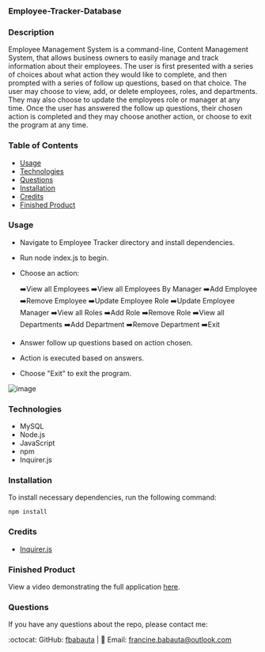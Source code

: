### Employee-Tracker-Database

### Description

Employee Management System is a command-line, Content Management System, that allows business owners to easily manage and track information about their employees. The user is first presented with a series of choices about what action they would like to complete, and then prompted with a series of follow up questions, based on that choice. The user may choose to view, add, or delete employees, roles, and departments. They may also choose to update the employees role or manager at any time. Once the user has answered the follow up questions, their chosen action is completed and they may choose another action, or choose to exit the program at any time.

### Table of Contents
* [Usage](#usage)
* [Technologies](#technologies)
* [Questions](#questions)
* [Installation](#Installation)
* [Credits](#Credits)
* [Finished Product](#finished-product)

### Usage
* Navigate to Employee Tracker directory and install dependencies.
* Run node index.js to begin.
* Choose an action:

    :arrow_right:View all Employees
    :arrow_right:View all Employees By Manager
    :arrow_right:Add Employee
    :arrow_right:Remove Employee
    :arrow_right:Update Employee Role
    :arrow_right:Update Employee Manager
    :arrow_right:View all Roles
    :arrow_right:Add Role
    :arrow_right:Remove Role
    :arrow_right:View all Departments
    :arrow_right:Add Department
    :arrow_right:Remove Department
    :arrow_right:Exit
    
* Answer follow up questions based on action chosen.
* Action is executed based on answers.
* Choose "Exit" to exit the program.

![image](https://user-images.githubusercontent.com/70370805/102792480-6a566b00-435d-11eb-9ce0-50bb7f185718.png)

### Technologies
* MySQL
* Node.js
* JavaScript
* npm
* Inquirer.js

### Installation
To install necessary dependencies, run the following command: 
``` 
npm install 
``` 

### Credits
* [Inquirer.js](https://www.npmjs.com/package/inquirer)

### Finished Product
View a video demonstrating the full application [here](https://drive.google.com/file/d/1RCQwB0Y5WyzEnkfEUS8lV4NFW_-LjdNg/view). 


### Questions 
If you have any questions about the repo, please contact me:

:octocat: GitHub: [fbabauta](https://github.com/fbabauta) | :email: Email: francine.babauta@outlook.com


